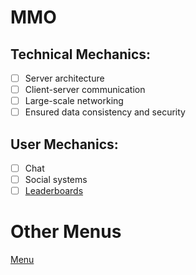 # MMO
## Technical Mechanics:
 - [ ] Server architecture
 - [ ] Client-server communication
 - [ ] Large-scale networking
 - [ ] Ensured data consistency and security
 
## User Mechanics: 
 - [ ] Chat
 - [ ] Social systems
 - [ ] [Leaderboards](MMO/Leaderboards.md)

# Other Menus

[Menu](../README.md) <br>